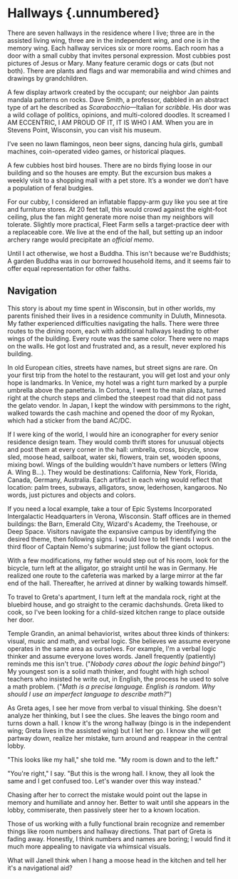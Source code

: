 # Hallways {.unnumbered}

There are seven hallways in the residence where I live; three are in the assisted living wing, three are in the independent wing, and one is in the memory wing. Each hallway services six or more rooms. Each room has a door with a small cubby that invites personal expression. Most cubbies post pictures of Jesus or Mary. Many feature ceramic dogs or cats (but not both). There are plants and flags and war memorabilia and wind chimes and drawings by grandchildren.

A few display artwork created by the occupant; our neighbor Jan paints mandala patterns on rocks. Dave Smith, a professor, dabbled in an abstract type of art he described as *Scarabocchio*—Italian for *scribble*. His door was a wild collage of politics, opinions, and multi-colored doodles. It screamed I AM ECCENTRIC, I AM PROUD OF IT, IT IS WHO I AM. When you are in Stevens Point, Wisconsin, you can visit his museum.

I’ve seen no lawn flamingos, neon beer signs, dancing hula girls, gumball machines, coin-operated video games, or historical plaques.

A few cubbies host bird houses. There are no birds flying loose in our building and so the houses are empty. But the excursion bus makes a weekly visit to a shopping mall with a pet store. It’s a wonder we don’t have a population of feral budgies.

For our cubby, I considered an inflatable flappy-arm guy like you see at tire and furniture stores. At 20 feet tall, this would crowd against the eight-foot ceiling, plus the fan might generate more noise than my neighbors will tolerate. Slightly more practical, Fleet Farm sells a target-practice deer with a replaceable core. We live at the end of the hall, but setting up an indoor archery range would precipitate an *official memo*.

Until I act otherwise, we host a Buddha. This isn't because we're Buddhists; A garden Buddha was in our borrowed household items, and it seems fair to offer equal representation for other faiths.

## Navigation

This story is about my time spent in Wisconsin, but in other worlds, my parents finished their lives in a residence community in Duluth, Minnesota. My father experienced difficulties navigating the halls. There were three routes to the dining room, each with additional hallways leading to other wings of the building. Every route was the same color. There were no maps on the walls. He got lost and frustrated and, as a result, never explored his building.

In old European cities, streets have names, but street signs are rare. On your first trip from the hotel to the restaurant, you will get lost and your only hope is landmarks. In Venice, my hotel was a right turn marked by a purple umbrella above the panetteria. In Cortona, I went to the main plaza, turned right at the church steps and climbed the steepest road that did not pass the gelato vendor. In Japan, I kept the window with persimmons to the right, walked towards the cash machine and opened the door of my Ryokan, which had a sticker from the band AC/DC.

If I were king of the world, I would hire an iconographer for every senior residence design team. They would comb thrift stores for unusual objects and post them at every corner in the hall: umbrella, cross, bicycle, snow sled, moose head, sailboat, water ski, flowers, train set, wooden spoons, mixing bowl. Wings of the building wouldn't have numbers or letters (Wing A. Wing B...). They would be destinations: California, New York, Florida, Canada, Germany, Australia. Each artifact in each wing would reflect that location: palm trees, subways, alligators, snow, lederhosen, kangaroos. No words, just pictures and objects and colors.

If you need a local example, take a tour of Epic Systems Incorporated Intergalactic Headquarters in Verona, Wisconsin. Staff offices are in themed buildings: the Barn, Emerald City, Wizard's Academy, the Treehouse, or Deep Space. Visitors navigate the expansive campus by identifying the desired theme, then following signs. I would love to tell friends I work on the third floor of Captain Nemo's submarine; just follow the giant octopus.

With a few modifications, my father would step out of his room, look for the bicycle, turn left at the alligator, go straight until he was in Germany. He realized one route to the cafeteria was marked by a large mirror at the far end of the hall. Thereafter, he arrived at dinner by walking towards himself.

To travel to Greta's apartment, I turn left at the mandala rock, right at the bluebird house, and go straight to the ceramic dachshunds. Greta liked to cook, so I've been looking for a child-sized kitchen range to place outside her door.

Temple Grandin, an animal behaviorist, writes about three kinds of thinkers: visual, music and math, and verbal logic. She believes we assume everyone operates in the same area as ourselves. For example, I'm a verbal logic thinker and assume everyone loves words. Janell frequently (patiently) reminds me this isn't true. ("*Nobody cares about the logic behind bingo!*") My youngest son is a solid math thinker, and fought with high school teachers who insisted he write out, in English, the process he used to solve a math problem. ("*Math is a precise language. English is random. Why should I use an imperfect language to describe math?*")

As Greta ages, I see her move from verbal to visual thinking. She doesn't analyze her thinking, but I see the clues. She leaves the bingo room and turns down a hall. I know it's the wrong hallway (bingo is in the independent wing; Greta lives in the assisted wing) but I let her go. I know she will get partway down, realize her mistake, turn around and reappear in the central lobby.

"This looks like my hall," she told me. "My room is down and to the left."

"You're right," I say. "But this is the wrong hall. I know, they all look the same and I get confused too. Let's wander over this way instead."

Chasing after her to correct the mistake would point out the lapse in memory and humiliate and annoy her. Better to wait until she appears in the lobby, commiserate, then passively steer her to a known location.

Those of us working with a fully functional brain recognize and remember things like room numbers and hallway directions. That part of Greta is fading away. Honestly, I think numbers and names are boring; I would find it much more appealing to navigate via whimsical visuals.

What will Janell think when I hang a moose head in the kitchen and tell her it's a navigational aid?
